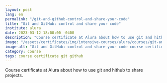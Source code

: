 ```yaml
---
layout: post
lang: en
permalink: "/git-and-github-control-and-share-your-code"
title: "Git and GitHub: control and share your code"
institute: alura
date: 2023-03-12 18:00:00 -0400
description: "Course certificate at Alura about how to use git and hithub to share projects."
image: "/assets/certificates/img/intensive-courses/alura/courses/git-and-gitHub-control-and-share-your-code/front-en.jpg"
image-alt: "Git and GitHub: control and share your code course certificate"
category: course
tags: course certificate git github
---
```


Course certificate at Alura about how to use git and hithub to share projects.
